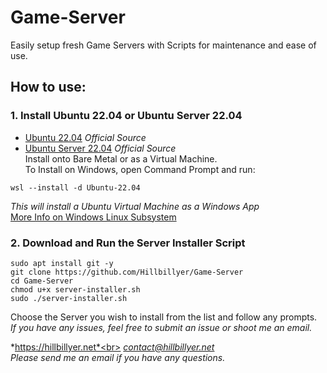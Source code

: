 # Game-Server
Easily setup fresh Game Servers with Scripts for maintenance and ease of use.

## How to use:

### 1. Install Ubuntu 22.04 or Ubuntu Server 22.04
- [Ubuntu 22.04](https://releases.ubuntu.com/22.04.3/ubuntu-22.04.3-desktop-amd64.iso) *Official Source*
- [Ubuntu Server 22.04](https://releases.ubuntu.com/22.04.3/ubuntu-22.04.3-live-server-amd64.iso) *Official Source*
<br> Install onto Bare Metal or as a Virtual Machine.
<br> To Install on Windows, open Command Prompt and run:
```
wsl --install -d Ubuntu-22.04
```
*This will install a Ubuntu Virtual Machine as a Windows App*
<br>[More Info on Windows Linux Subsystem](https://learn.microsoft.com/en-us/windows/wsl/install)

### 2. Download and Run the Server Installer Script
```
sudo apt install git -y
git clone https://github.com/Hillbillyer/Game-Server
cd Game-Server
chmod u+x server-installer.sh
sudo ./server-installer.sh
```
Choose the Server you wish to install from the list and follow any prompts.
<br>*If you have any issues, feel free to submit an issue or shoot me an email.*

*https://hillbillyer.net*<br>
*contact@hillbillyer.net*<br>
*Please send me an email if you have any questions.*<br>